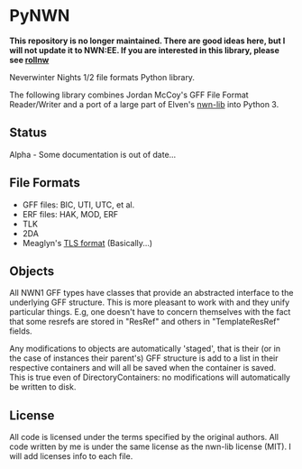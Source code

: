 PyNWN
=====

**This repository is no longer maintained.  There are good ideas here, but I will not update it to NWN:EE.  If you
are interested in this library, please see [rollnw](https://github.com/jd28/rollnw)**

Neverwinter Nights 1/2 file formats Python library.

The following library combines Jordan McCoy's GFF File Format
Reader/Writer and a port of a large part of Elven's
[nwn-lib](https://github.com/niv/nwn-lib) into Python 3.

## Status
Alpha - Some documentation is out of date...

## File Formats
* GFF files: BIC, UTI, UTC, et al.
* ERF files: HAK, MOD, ERF
* TLK
* 2DA
* Meaglyn's [TLS format](http://neverwintervault.org/project/nwn1/other/tool/meaglyns-nwn-tlk-compiler) (Basically...)

## Objects
All NWN1 GFF types have classes that provide an abstracted interface
to the underlying GFF structure.  This is more pleasant to work with
and they unify particular things.  E.g, one doesn't have to concern
themselves with the fact that some resrefs are stored in "ResRef" and
others in "TemplateResRef" fields.

Any modifications to objects are automatically 'staged', that is their
(or in the case of instances their parent's) GFF structure is add to a
list in their respective containers and will all be saved when the
container is saved.  This is true even of DirectoryContainers: no
modifications will automatically be written to disk.

## License
All code is licensed under the terms specified by the original
authors.  All code written by me is under the same license as the
nwn-lib license (MIT).  I will add licenses info to each file.
